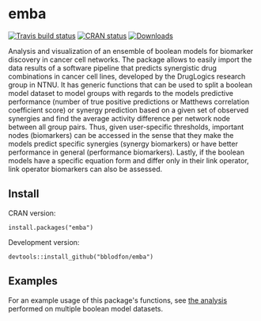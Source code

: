 # emba

<!-- badges: start -->
[![Travis build status](https://travis-ci.com/bblodfon/emba.svg?branch=master)](https://travis-ci.com/bblodfon/emba)
[![CRAN status](https://www.r-pkg.org/badges/version/emba)](https://cran.r-project.org/package=emba)
[![Downloads](https://cranlogs.r-pkg.org/badges/emba)](https://cran.r-project.org/package=emba)
<!-- badges: end -->

Analysis and visualization of an ensemble of boolean models for biomarker discovery in cancer cell networks. 
The package allows to easily import the data results of a software pipeline that predicts synergistic drug combinations in cancer cell lines, developed by the DrugLogics research group in NTNU. 
It has generic functions that can be used to split a boolean model 
dataset to model groups with regards to the models predictive performance (number of true 
positive predictions or Matthews correlation coefficient score) or synergy prediction based on a given set 
of observed synergies and find the average activity difference per network 
node between all group pairs. Thus, given user-specific thresholds,
important nodes (biomarkers) can be accessed in the sense that they make the 
models predict specific synergies (synergy biomarkers) or have better 
performance in general (performance biomarkers). Lastly, if the 
boolean models have a specific equation form and differ only in their link operator, 
link operator biomarkers can also be assessed.

## Install

CRAN version:
```
install.packages("emba")
```

Development version:
```
devtools::install_github("bblodfon/emba")
```

## Examples

For an example usage of this package's functions, see [the analysis](https://bblodfon.github.io/gitsbe-model-analysis/atopo/cell-lines-2500/) performed on multiple boolean model datasets.
